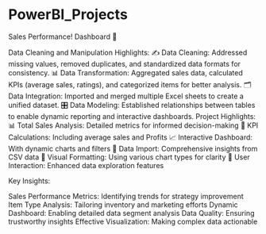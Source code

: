 # PowerBI_Projects

Sales Performance! Dashboard 🎯 

Data Cleaning and Manipulation Highlights:
✍ Data Cleaning: Addressed missing values, removed duplicates, and standardized data formats for consistency.
📊 Data Transformation: Aggregated sales data, calculated KPIs (average sales, ratings), and categorized items for better analysis.
🗂️ Data Integration: Imported and merged multiple Excel sheets to create a unified dataset.
🎛️ Data Modeling: Established relationships between tables to enable dynamic reporting and interactive dashboards.
Project Highlights:
📊 Total Sales Analysis: Detailed metrics for informed decision-making
🧮 KPI Calculations: Including average sales and Profits
📈 Interactive Dashboard: With dynamic charts and filters
🛒 Data Import: Comprehensive insights from CSV data
🎨 Visual Formatting: Using various chart types for clarity
📅 User Interaction: Enhanced data exploration features

Key Insights:

Sales Performance Metrics: Identifying trends for strategy improvement
Item Type Analysis: Tailoring inventory and marketing efforts
Dynamic Dashboard: Enabling detailed data segment analysis
Data Quality: Ensuring trustworthy insights
Effective Visualization: Making complex data actionable
